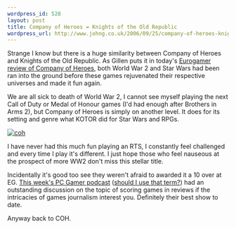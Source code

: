 ```yaml
--- 
wordpress_id: 528
layout: post
title: Company of Heroes = Knights of the Old Republic
wordpress_url: http://www.johng.co.uk/2006/09/25/company-of-heroes-knights-of-the-old-republic/
---
```

Strange I know but there is a huge similarity between Company of Heroes and Knights of the Old Republic. As Gillen puts it in today's <a href="http://www.eurogamer.net/article.php?article_id=67931">Eurogamer review of Company of Heroes</a>, both World War 2 and Star Wars had been ran into the ground before these games rejuvenated their respective universes and made it fun again.

We are all sick to death of World War 2, I cannot see myself playing the next Call of Duty or Medal of Honour games (I'd had enough after Brothers in Arms 2), but Company of Heroes is simply on another level. It does for its setting and genre what KOTOR did for Star Wars and RPGs.

<a href="http://www.eurogamer.net/article.php?article_id=67931"><img id="image326" alt="coh" src="http://www.johng.co.uk/wp-content/uploads/2006/09/00002440.jpg" /></a>

I have never had this much fun playing an RTS, I constantly feel challenged and every time I play it's different. I just hope those who feel nauseous at the prospect of more WW2 don't miss this stellar title.

Incidentally it's good too see they weren't afraid to awarded it a 10 over at EG. <a href="http://www.pcgamerpodcast.com/?p=92">This week's PC Gamer podcast</a> (<a href="http://www.engadget.com/2006/09/24/with-pod-on-lockdown-apple-goes-after-podcast/">should I use that term?</a>) had an outstanding discussion on the topic of scoring games in reviews if the intricacies of games journalism interest you. Definitely their best show to date.

Anyway back to COH.
